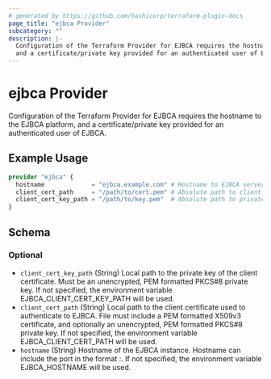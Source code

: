 ```yaml
---
# generated by https://github.com/hashicorp/terraform-plugin-docs
page_title: "ejbca Provider"
subcategory: ""
description: |-
  Configuration of the Terraform Provider for EJBCA requires the hostname to the EJBCA platform,
  and a certificate/private key provided for an authenticated user of EJBCA.
---
```


# ejbca Provider

Configuration of the Terraform Provider for EJBCA requires the hostname to the EJBCA platform,
and a certificate/private key provided for an authenticated user of EJBCA.

## Example Usage

```terraform
provider "ejbca" {
  hostname             = "ejbca.example.com" # Hostname to EJBCA server
  client_cert_path     = "/path/to/cert.pem" # Absolute path to client certificate used for authentication to EJBCA
  client_cert_key_path = "/path/to/key.pem"  # Absolute path to private key used for authentication to EJBCA
}
```

<!-- schema generated by tfplugindocs -->
## Schema

### Optional

- `client_cert_key_path` (String) Local path to the private key of the client certificate. Must be an unencrypted, PEM formatted PKCS#8 private key. If not specified, the environment variable EJBCA_CLIENT_CERT_KEY_PATH will be used.
- `client_cert_path` (String) Local path to the client certificate used to authenticate to EJBCA. File must include a PEM formatted X509v3 certificate, and optionally an unencrypted, PEM formatted PKCS#8 private key. If not specified, the environment variable EJBCA_CLIENT_CERT_PATH will be used.
- `hostname` (String) Hostname of the EJBCA instance. Hostname can include the port in the format <hostname>:<port>. If not specified, the environment variable EJBCA_HOSTNAME will be used.
